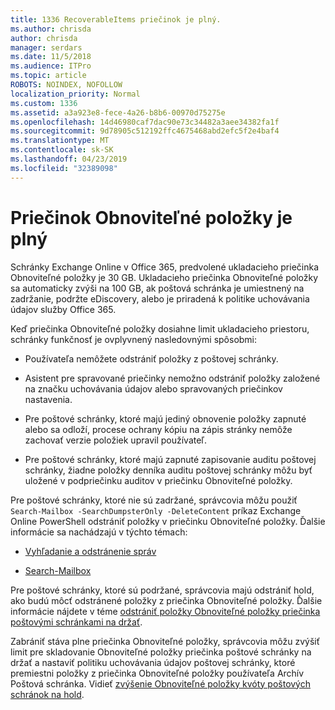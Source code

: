 ```yaml
---
title: 1336 RecoverableItems priečinok je plný.
ms.author: chrisda
author: chrisda
manager: serdars
ms.date: 11/5/2018
ms.audience: ITPro
ms.topic: article
ROBOTS: NOINDEX, NOFOLLOW
localization_priority: Normal
ms.custom: 1336
ms.assetid: a3a923e8-fece-4a26-b8b6-00970d75275e
ms.openlocfilehash: 14d46980caf7dac90e73c34482a3aee34382fa1f
ms.sourcegitcommit: 9d78905c512192ffc4675468abd2efc5f2e4baf4
ms.translationtype: MT
ms.contentlocale: sk-SK
ms.lasthandoff: 04/23/2019
ms.locfileid: "32389098"
---
```

# <a name="the-recoverable-items-folder-is-full"></a>Priečinok Obnoviteľné položky je plný

Schránky Exchange Online v Office 365, predvolené ukladacieho priečinka Obnoviteľné položky je 30 GB. Ukladacieho priečinka Obnoviteľné položky sa automaticky zvýši na 100 GB, ak poštová schránka je umiestnený na zadržanie, podržte eDiscovery, alebo je priradená k politike uchovávania údajov služby Office 365.

Keď priečinka Obnoviteľné položky dosiahne limit ukladacieho priestoru, schránky funkčnosť je ovplyvnený nasledovnými spôsobmi:

- Používateľa nemôžete odstrániť položky z poštovej schránky.

- Asistent pre spravované priečinky nemožno odstrániť položky založené na značku uchovávania údajov alebo spravovaných priečinkov nastavenia.

- Pre poštové schránky, ktoré majú jediný obnovenie položky zapnuté alebo sa odloží, procese ochrany kópiu na zápis stránky nemôže zachovať verzie položiek upravil používateľ.

- Pre poštové schránky, ktoré majú zapnuté zapisovanie auditu poštovej schránky, žiadne položky denníka auditu poštovej schránky môžu byť uložené v podpriečinku auditov v priečinku Obnoviteľné položky.

Pre poštové schránky, ktoré nie sú zadržané, správcovia môžu použiť `Search-Mailbox -SearchDumpsterOnly -DeleteContent` príkaz Exchange Online PowerShell odstrániť položky v priečinku Obnoviteľné položky. Ďalšie informácie sa nachádzajú v týchto témach: 

- [Vyhľadanie a odstránenie správ](https://docs.microsoft.com/office365/securitycompliance/search-for-and-delete-messagesadmin-help)

- [Search-Mailbox](https://docs.microsoft.com/powershell/module/exchange/mailboxes/Search-Mailbox)

Pre poštové schránky, ktoré sú podržané, správcovia majú odstrániť hold, ako budú môcť odstránené položky z priečinka Obnoviteľné položky. Ďalšie informácie nájdete v téme [odstrániť položky Obnoviteľné položky priečinka poštovými schránkami na držať](https://docs.microsoft.com/office365/securitycompliance/delete-items-in-the-recoverable-items-folder-of-mailboxes-on-hold).

Zabrániť stáva plne priečinka Obnoviteľné položky, správcovia môžu zvýšiť limit pre skladovanie Obnoviteľné položky priečinka poštové schránky na držať a nastaviť politiku uchovávania údajov poštovej schránky, ktoré premiestni položky z priečinka Obnoviteľné položky používateľa Archív Poštová schránka. Vidieť [zvýšenie Obnoviteľné položky kvóty poštových schránok na hold](https://docs.microsoft.com/office365/securitycompliance/increase-the-recoverable-quota-for-mailboxes-on-hold).
